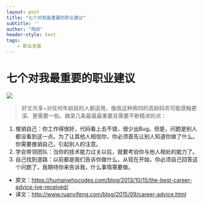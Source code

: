 ```yaml
---
layout: post
title: "七个对我最重要的职业建议"
subtitle: ''
author: "陶叔"
header-style: text
tags:
    - 职业发展
---
```


# 七个对我最重要的职业建议

![](https://tjj006-1302037511.cos.ap-shanghai.myqcloud.com/2020/10/11/16023853569044.jpg)

> 好文共享~对任何年龄段的人都适用，像我这种奔四的高龄码农可能感触更深、更需要一些。摘录几条最最最重要且需要不断精进的点：

1. 推销自己：你工作得很好，代码看上去不错，很少出Bug。但是，问题是别人都没看到这一点。为了让其他人相信你，你必须首先让别人知道你做了什么。你需要推销自己，引起别人的注意。
2. 学会带领团队：当你的技术能力过关以后，就要考验你与他人相处的能力了。
3. 自己找到道路：以前都是我们告诉你做什么，从现在开始，你必须自己回答这个问题了，我期待你来告诉我，什么事情需要做。

- 原文：https://humanwhocodes.com/blog/2013/10/15/the-best-career-advice-ive-received/
- 译文：http://www.ruanyifeng.com/blog/2015/09/career-advice.html

